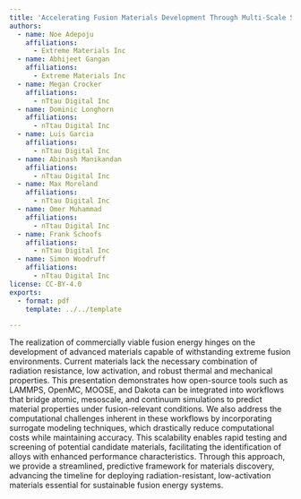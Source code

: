 ```yaml
---
title: 'Accelerating Fusion Materials Development Through Multi-Scale Simulations and Surrogate Modeling'
authors:
  - name: Noe Adepoju
    affiliations:
      - Extreme Materials Inc
  - name: Abhijeet Gangan
    affiliations:
      - Extreme Materials Inc
  - name: Megan Crocker
    affiliations:
      - nTtau Digital Inc
  - name: Dominic Longhorn
    affiliations:
      - nTtau Digital Inc
  - name: Luis Garcia
    affiliations:
      - nTtau Digital Inc
  - name: Abinash Manikandan
    affiliations:
      - nTtau Digital Inc
  - name: Max Moreland
    affiliations:
      - nTtau Digital Inc
  - name: Omer Muhammad
    affiliations:
      - nTtau Digital Inc
  - name: Frank Schoofs
    affiliations:
      - nTtau Digital Inc
  - name: Simon Woodruff
    affiliations:
      - nTtau Digital Inc
license: CC-BY-4.0
exports:
  - format: pdf
    template: ../../template

---
```


The realization of commercially viable fusion energy hinges on the development of advanced materials capable of withstanding extreme fusion environments. Current materials lack the necessary combination of radiation resistance, low activation, and robust thermal and mechanical properties. This presentation demonstrates how open-source tools such as LAMMPS, OpenMC, MOOSE, and Dakota can be integrated into workflows that bridge atomic, mesoscale, and continuum simulations to predict material properties under fusion-relevant conditions. We also address the computational challenges inherent in these workflows by incorporating surrogate modeling techniques, which drastically reduce computational costs while maintaining accuracy. This scalability enables rapid testing and screening of potential candidate materials, facilitating the identification of alloys with enhanced performance characteristics. Through this approach, we provide a streamlined, predictive framework for materials discovery, advancing the timeline for deploying radiation-resistant, low-activation materials essential for sustainable fusion energy systems.  

